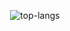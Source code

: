 <p align="center">

  <img src="https://github-readme-stats.vercel.app/api/top-langs/?username=minorcell&theme=dracula&layout=compact&hide_border=true" alt="top-langs" />
  
</p>
